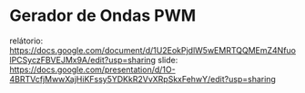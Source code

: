 # Gerador de Ondas PWM
relátorio: https://docs.google.com/document/d/1U2EokPjdlW5wEMRTQQMEmZ4NfuolPCSyczFBVEJMx9A/edit?usp=sharing
slide: https://docs.google.com/presentation/d/1O-4BRTVcfjMwwXajHiKFssy5YDKkR2VvXRpSkxFehwY/edit?usp=sharing
